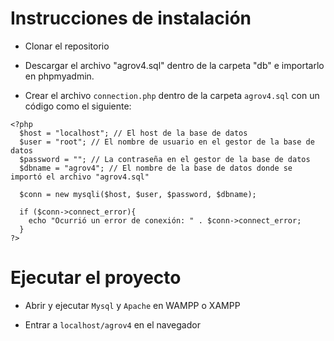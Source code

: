 # Instrucciones de instalación

- Clonar el repositorio

- Descargar el archivo "agrov4.sql" dentro de la carpeta "db" e importarlo en phpmyadmin.

- Crear el archivo `connection.php` dentro de la carpeta `agrov4.sql` con un código como el siguiente:

```
<?php
  $host = "localhost"; // El host de la base de datos
  $user = "root"; // El nombre de usuario en el gestor de la base de datos
  $password = ""; // La contraseña en el gestor de la base de datos
  $dbname = "agrov4"; // El nombre de la base de datos donde se importó el archivo "agrov4.sql"

  $conn = new mysqli($host, $user, $password, $dbname);

  if ($conn->connect_error){
    echo "Ocurrió un error de conexión: " . $conn->connect_error;
  }
?>

```

# Ejecutar el proyecto

- Abrir y ejecutar `Mysql` y `Apache` en WAMPP o XAMPP

- Entrar a `localhost/agrov4` en el navegador

